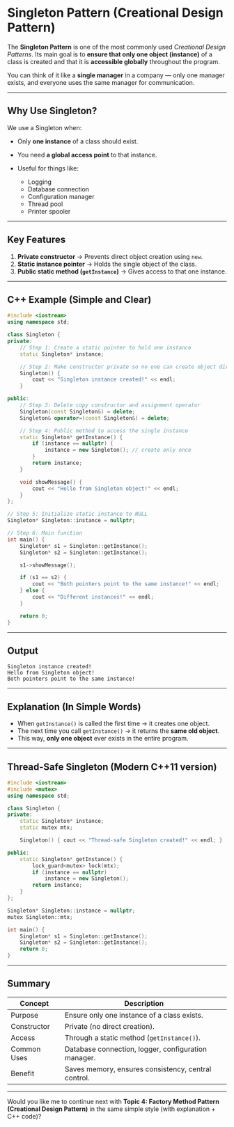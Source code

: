 # Singleton Pattern (Creational Design Pattern)

The **Singleton Pattern** is one of the most commonly used *Creational Design Patterns*.
Its main goal is to **ensure that only one object (instance)** of a class is created and that it is **accessible globally** throughout the program.

You can think of it like a **single manager** in a company — only one manager exists, and everyone uses the same manager for communication.

---

##  Why Use Singleton?

We use a Singleton when:

* Only **one instance** of a class should exist.
* You need **a global access point** to that instance.
* Useful for things like:

  * Logging
  * Database connection
  * Configuration manager
  * Thread pool
  * Printer spooler

---

## Key Features

1. **Private constructor** → Prevents direct object creation using `new`.
2. **Static instance pointer** → Holds the single object of the class.
3. **Public static method (`getInstance`)** → Gives access to that one instance.

---

## C++ Example (Simple and Clear)

```cpp
#include <iostream>
using namespace std;

class Singleton {
private:
    // Step 1: Create a static pointer to hold one instance
    static Singleton* instance;

    // Step 2: Make constructor private so no one can create object directly
    Singleton() {
        cout << "Singleton instance created!" << endl;
    }

public:
    // Step 3: Delete copy constructor and assignment operator
    Singleton(const Singleton&) = delete;
    Singleton& operator=(const Singleton&) = delete;

    // Step 4: Public method to access the single instance
    static Singleton* getInstance() {
        if (instance == nullptr) {
            instance = new Singleton(); // create only once
        }
        return instance;
    }

    void showMessage() {
        cout << "Hello from Singleton object!" << endl;
    }
};

// Step 5: Initialize static instance to NULL
Singleton* Singleton::instance = nullptr;

// Step 6: Main function
int main() {
    Singleton* s1 = Singleton::getInstance();
    Singleton* s2 = Singleton::getInstance();

    s1->showMessage();

    if (s1 == s2) {
        cout << "Both pointers point to the same instance!" << endl;
    } else {
        cout << "Different instances!" << endl;
    }

    return 0;
}
```

---

## Output

```
Singleton instance created!
Hello from Singleton object!
Both pointers point to the same instance!
```

---

## Explanation (In Simple Words)

* When `getInstance()` is called the first time → it creates one object.
* The next time you call `getInstance()` → it returns the **same old object**.
* This way, **only one object** ever exists in the entire program.

---

## Thread-Safe Singleton (Modern C++11 version)

```cpp
#include <iostream>
#include <mutex>
using namespace std;

class Singleton {
private:
    static Singleton* instance;
    static mutex mtx;

    Singleton() { cout << "Thread-safe Singleton created!" << endl; }

public:
    static Singleton* getInstance() {
        lock_guard<mutex> lock(mtx);
        if (instance == nullptr)
            instance = new Singleton();
        return instance;
    }
};

Singleton* Singleton::instance = nullptr;
mutex Singleton::mtx;

int main() {
    Singleton* s1 = Singleton::getInstance();
    Singleton* s2 = Singleton::getInstance();
    return 0;
}
```

---

## Summary

| **Concept** | **Description**                                     |
| ----------- | --------------------------------------------------- |
| Purpose     | Ensure only one instance of a class exists.         |
| Constructor | Private (no direct creation).                       |
| Access      | Through a static method (`getInstance()`).          |
| Common Uses | Database connection, logger, configuration manager. |
| Benefit     | Saves memory, ensures consistency, central control. |

---

Would you like me to continue next with **Topic 4: Factory Method Pattern (Creational Design Pattern)** in the same simple style (with explanation + C++ code)?
